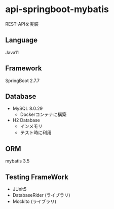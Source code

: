 # api-springboot-mybatis
REST-APIを実装

## Language
Java11

## Framework
SpringBoot 2.7.7

## Database
- MySQL 8.0.29
  - Dockerコンテナに構築
- H2 Database
  - インメモリ
  - テスト時に利用

## ORM
mybatis 3.5

## Testing FrameWork
- JUnit5
- DatabaseRider (ライブラリ)
- Mockito (ライブラリ)